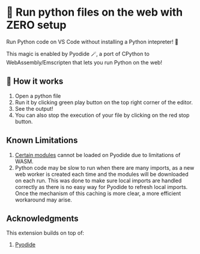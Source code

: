 # 🐍 Run python files on the web with ZERO setup

Run Python code on VS Code without installing a Python intepreter! 🤯 

This magic is enabled by Pyodide 🪄, a port of CPython to WebAssembly/Emscripten that lets you run Python on the web!

## 🚀 How it works

1. Open a python file
2. Run it by clicking green play button on the top right corner of the editor.
3. See the output!
4. You can also stop the execution of your file by clicking on the red stop button.

## Known Limitations
1. [Certain modules](https://pyodide.org/en/stable/usage/wasm-constraints.html) cannot be loaded on Pyodide due to limitations of WASM. 
2. Python code may be slow to run when there are many imports, as a new web worker is created each time and the modules will be downloaded on each run. This was done to make sure local imports are handled correctly as there is no easy way for Pyodide to refresh local imports. Once the mechanism of this caching is more clear, a more efficient workaround may arise.

## Acknowledgments
This extension builds on top of:
1. [Pyodide](https://pyodide.org/en/stable/development/core.html)
